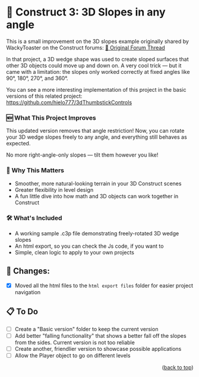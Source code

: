 <a id="readme-top"></a>

# 📐 Construct 3: 3D Slopes in any angle

This is a small improvement on the 3D slopes example originally shared by WackyToaster on the Construct forums:
[🔗 Original Forum Thread](https://www.construct.net/en/forum/construct-3/how-do-i-8/anyone-figured-go-3d-wedge-171152)

In that project, a 3D wedge shape was used to create sloped surfaces that other 3D objects could move up and down on. A very cool trick — but it came with a limitation: the slopes only worked correctly at fixed angles like 90°, 180°, 270°, and 360°.

You can see a more interesting implementation of this project in the basic versions of this related project: https://github.com/hielo777/3dThumbstickControls

### 🆕 What This Project Improves
This updated version removes that angle restriction!
Now, you can rotate your 3D wedge slopes freely to any angle, and everything still behaves as expected.

No more right-angle-only slopes — tilt them however you like!

### 🎯 Why This Matters
+ Smoother, more natural-looking terrain in your 3D Construct scenes
+ Greater flexibility in level design
+ A fun little dive into how math and 3D objects can work together in Construct

### 🛠️ What's Included
+ A working sample .c3p file demonstrating freely-rotated 3D wedge slopes
+ An html export, so you can check the Js code, if you want to
+ Simple, clean logic to apply to your own projects

## 🔀 Changes:
- [x] Moved all the html files to the `html export files` folder for easier project navigation

## 📋 To Do
- [ ] Create a "Basic version" folder to keep the current version
- [ ] Add better "falling functionality" that shows a better fall off the slopes from the sides. Current version is not too reliable
- [ ] Create another, friendlier version to showcase possible applications
- [ ] Allow the Player object to go on different levels

<p align="right">(<a href="#readme-top">back to top</a>)</p>